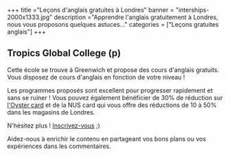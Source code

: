 +++
title ="Leçons d'anglais gratuites à Londres"
banner = "interships-2000x1333.jpg"
description ="Apprendre l'anglais gratuitement à Londres, nous vous proposons quelques astuces..."
categories = ["Leçons gratuites anglais"]
+++

## Tropics Global College (p)

Cette école se trouve à Greenwich et propose des cours d'anglais gratuits.
Vous disposez de cours d'anglais en fonction de votre niveau !

Les programmes proposés sont excellent pour progresser rapidement
et sans se ruiner !
Vous pouvez également bénéficier de 30% de réduction sur [l'Oyster card](https://nutspubcrawl.com/fr/blog/transport-a-londres/ "oyster card infos") et de la NUS card qui vous offre des réductions de 10 à 50% dans les magasins de Londres.

N'hésitez plus ! [Inscrivez-vous](https://tropicsglobalcollege.co.uk/enroll/ "tropics global college inscriptions") ;)


Aidez-nous à enrichir le contenu en partageant vos bons plans ou vos expériences dans les commentaires.
